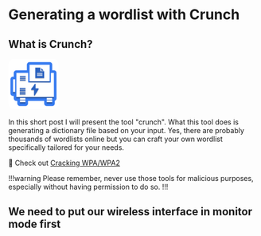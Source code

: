 # Generating a wordlist with Crunch


## What is Crunch?

<img src="/static/crunch.svg" style="border-radius: 10px; width: 20%;"/>

In this short post I will present the tool "crunch". What this tool does is generating a dictionary file based on your input. Yes, there are probably thousands of wordlists online but you can craft your own wordlist specifically tailored for your needs.

:rocket: Check out [Cracking WPA/WPA2](/Simulated%20Attacks/Network%20and%20Wireless%20Attacks/crackingwpa.md)

!!!warning 
Please remember, never use those tools for malicious purposes, especially without having permission to do so.
!!!

## We need to put our wireless interface in monitor mode first